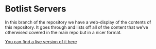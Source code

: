 # Botlist Servers

In this branch of the repository we have a web-display of the contents of this repository. It goes through and lists off all of the content that we've otherwised covered in the main repo but in a nicer format.

[You can find a live version of it here](https://botlist.terminal.ink)
